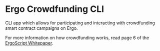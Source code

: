 # Ergo Crowdfunding CLI

CLI app which allows for participating and interacting with crowdfunding smart contract campaigns on Ergo.

For more information on how crowdfunding works, read page 6 of the [ErgoScript Whitepaper](https://docs.ergoplatform.com/ErgoScript.pdf).

